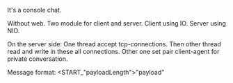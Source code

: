 It's a console chat.

Without web. Two module for client and server. 
Client using IO. Server using NIO.

On the server side:
One thread accept tcp-connections. Then other thread read and write in these all connections. Other one set pair client-agent for
private conversation.

Message format: <START_"payloadLength">"payload"<END>
